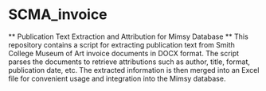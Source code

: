 # SCMA_invoice
** Publication Text Extraction and Attribution for Mimsy Database **
This repository contains a script for extracting publication text from Smith College Museum of Art invoice documents in DOCX format. The script parses the documents to retrieve attributions such as author, title, format, publication date, etc. The extracted information is then merged into an Excel file for convenient usage and integration into the Mimsy database.
